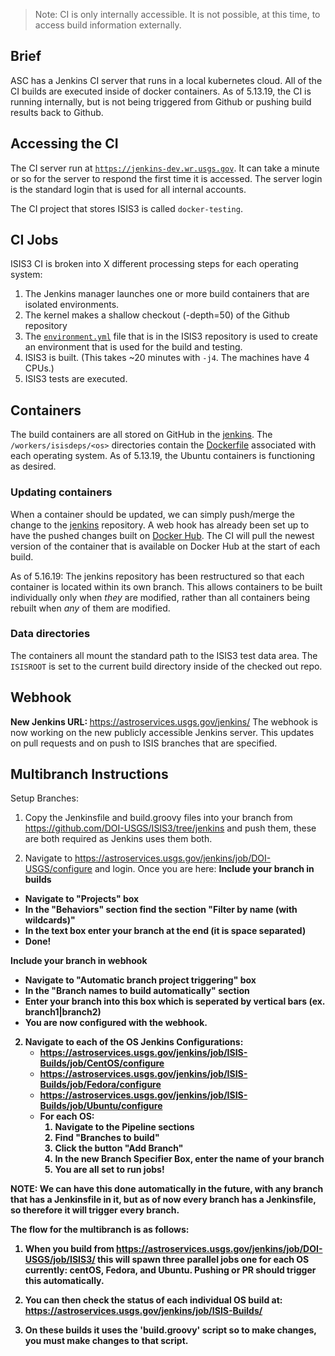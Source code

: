 > Note: CI is only internally accessible. It is not possible, at this time, to access build information externally.

## Brief
ASC has a Jenkins CI server that runs in a local kubernetes cloud. All of the CI builds are executed inside of docker containers. As of 5.13.19, the CI is running internally, but is not being triggered from Github or pushing build results back to Github.

## Accessing the CI
The CI server run at [`https://jenkins-dev.wr.usgs.gov`](https://jenkins-dev.wr.usgs.gov). It can take a minute or so for the server to respond the first time it is accessed. The server login is the standard login that is used for all internal accounts.

The CI project that stores ISIS3 is called `docker-testing`.

## CI Jobs
ISIS3 CI is broken into X different processing steps for each operating system:

  1. The Jenkins manager launches one or more build containers that are isolated environments.
  1. The kernel makes a shallow checkout (-depth=50) of the Github repository
  1. The [`environment.yml`](https://github.com/DOI-USGS/ISIS3/blob/dev/environment.yml) file that is in the ISIS3 repository is used to create an environment that is used for the build and testing.
  1. ISIS3 is built. (This takes ~20 minutes with `-j4`. The machines have 4 CPUs.)
  1. ISIS3 tests are executed.

## Containers
The build containers are all stored on GitHub in the [jenkins](https://github.com/DOI-USGS/jenkins). The `/workers/isisdeps/<os>` directories contain the [Dockerfile](https://github.com/DOI-USGS/jenkins/blob/master/workers/isisdeps/ubuntu/Dockerfile) associated with each operating system. As of 5.13.19, the Ubuntu containers is functioning as desired.

### Updating containers
When a container should be updated, we can simply push/merge the change to the [jenkins](https://github.com/DOI-USGS/jenkins) repository. A web hook has already been set up to have the pushed changes built on [Docker Hub](https://cloud.docker.com/u/usgsastro/repository/list). The CI will pull the newest version of the container that is available on Docker Hub at the start of each build.

As of 5.16.19: The jenkins repository has been restructured so that each container is located within its own branch. This allows containers to be built individually only when _they_ are modified, rather than all containers being rebuilt when _any_ of them are modified.

### Data directories
The containers all mount the standard path to the ISIS3 test data area. The `ISISROOT` is set to the current build directory inside of the checked out repo.

## Webhook
<b> New Jenkins URL: </b> https://astroservices.usgs.gov/jenkins/
The webhook is now working on the new publicly accessible Jenkins server. This updates on pull requests and on push to ISIS branches that are specified.

## Multibranch Instructions

Setup Branches:
1. Copy the Jenkinsfile and build.groovy files into your branch from https://github.com/DOI-USGS/ISIS3/tree/jenkins and push them, these are both required as Jenkins uses them both. 

2. Navigate to https://astroservices.usgs.gov/jenkins/job/DOI-USGS/configure and login. Once you are here:
 <b> Include your branch in builds
 - Navigate to "Projects" box
 - In the "Behaviors" section find the section "Filter by name (with wildcards)"
 - In the text box enter your branch at the end (it is space separated)
 - Done!

 <b> Include your branch in webhook
 - Navigate to "Automatic branch project triggering" box
 - In the "Branch names to build automatically" section
 - Enter your branch into this box which is seperated by vertical bars (ex. branch1|branch2)
 - You are now configured with the webhook.

2. Navigate to each of the OS Jenkins Configurations:
   - https://astroservices.usgs.gov/jenkins/job/ISIS-Builds/job/CentOS/configure
   - https://astroservices.usgs.gov/jenkins/job/ISIS-Builds/job/Fedora/configure
   - https://astroservices.usgs.gov/jenkins/job/ISIS-Builds/job/Ubuntu/configure
   - For each OS:
     1. Navigate to the Pipeline sections
     2. Find "Branches to build"
     3. Click the button "Add Branch"
     4. In the new Branch Specifier Box, enter the name of your branch
     5. You are all set to run jobs!

<b> NOTE: </b> We can have this done automatically in the future, with any branch that has a Jenkinsfile in it, but as of now every branch has a Jenkinsfile, so therefore it will trigger every branch.

The flow for the multibranch is as follows:

1. When you build from https://astroservices.usgs.gov/jenkins/job/DOI-USGS/job/ISIS3/ this will spawn three parallel jobs one for each OS currently: centOS, Fedora, and Ubuntu. Pushing or PR should trigger this automatically.

2. You can then check the status of each individual OS build at: https://astroservices.usgs.gov/jenkins/job/ISIS-Builds/

3. On these builds it uses the 'build.groovy' script so to make changes, you must make changes to that script.
